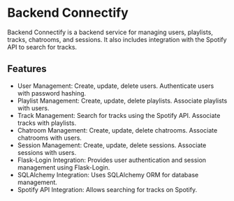 # Backend Connectify

Backend Connectify is a backend service for managing users, playlists, tracks, chatrooms, and sessions. It also includes integration with the Spotify API to search for tracks.

## Features

- User Management: Create, update, delete users. Authenticate users with password hashing.
- Playlist Management: Create, update, delete playlists. Associate playlists with users.
- Track Management: Search for tracks using the Spotify API. Associate tracks with playlists.
- Chatroom Management: Create, update, delete chatrooms. Associate chatrooms with users.
- Session Management: Create, update, delete sessions. Associate sessions with users.
- Flask-Login Integration: Provides user authentication and session management using Flask-Login.
- SQLAlchemy Integration: Uses SQLAlchemy ORM for database management.
- Spotify API Integration: Allows searching for tracks on Spotify.

